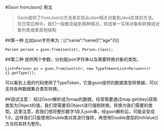 #Gson fromJson() 用法

>Gson提供了fromJson()方法来实现从Json相关对象到Java实体的方法。
在日常应用中，我们一般都会碰到两种情况，转成单一实体对象和转换成对象列表或者其他结构

##第一种
比如json字符串为：[{“name”:”name0”,”age”:0}]

	Person person = gson.fromJson(str, Person.class);

##第二种
提供两个参数，分别是json字符串以及需要转换对象的类型。

	List<Person> ps = gson.fromJson(str, new TypeToken<List<Person>>(){}.getType());

可以看到上面的代码使用了TypeToken，它是gson提供的数据类型转换器，可以支持各种数据集合类型转换。

##调试注意：
经过Gson解析成为map的数据，经常需要通过map.get(key)获取类型为Object的值，我们常需要将Object进行强制转换，转换为我们需要的类型。这里注意，若我们想将整形数字1存入json串，经gson解析后，可能会变成1.0，这样我们只能使用Double类对其进行强转，再使用Double类型的intValue()方法将其转为整形。

